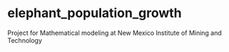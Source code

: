 # elephant_population_growth
Project for Mathematical modeling at New Mexico Institute of Mining and Technology
